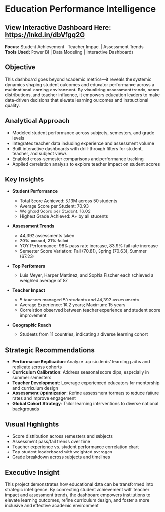 # Education Performance Intelligence
## View Interactive Dashboard Here: https://lnkd.in/dbVfgq2G
**Focus:** Student Achievement | Teacher Impact | Assessment Trends  
**Tools Used:** Power BI | Data Modeling | Interactive Dashboards
## Objective  
This dashboard goes beyond academic metrics—it reveals the systemic dynamics shaping student outcomes and educator performance across a multinational learning environment. By visualizing assessment trends, score distributions, and teacher influence, it empowers education leaders to make data-driven decisions that elevate learning outcomes and instructional quality.

## Analytical Approach  
- Modeled student performance across subjects, semesters, and grade levels  
- Integrated teacher data including experience and assessment volume  
- Built interactive dashboards with drill-through filters for student, teacher, and subject views  
- Enabled cross-semester comparisons and performance tracking  
- Applied correlation analysis to explore teacher impact on student scores

## Key Insights

- **Student Performance**  
  - Total Score Achieved: 3.13M across 50 students  
  - Average Score per Student: 70.93  
  - Weighted Score per Student: 16.02  
  - Highest Grade Achieved: A+ by all students

- **Assessment Trends**  
  - 44,392 assessments taken  
  - 79% passed, 21% failed  
  - YOY Performance: 98% pass rate increase, 83.9% fail rate increase  
  - Semester Score Variation: Fall (70.81), Spring (70.63), Summer (67.23)

- **Top Performers**  
  - Luis Meyer, Harper Martinez, and Sophia Fischer each achieved a weighted average of 87

- **Teacher Impact**  
  - 5 teachers managed 50 students and 44,392 assessments  
  - Average Experience: 10.2 years; Maximum: 15 years  
  - Correlation observed between teacher experience and student score improvement

- **Geographic Reach**  
  - Students from 11 countries, indicating a diverse learning cohort

## Strategic Recommendations  
- **Performance Replication**: Analyze top students’ learning paths and replicate across cohorts  
- **Curriculum Calibration**: Address seasonal score dips, especially in summer semesters  
- **Teacher Development**: Leverage experienced educators for mentorship and curriculum design  
- **Assessment Optimization**: Refine assessment formats to reduce failure rates and improve engagement  
- **Global Cohort Strategy**: Tailor learning interventions to diverse national backgrounds

## Visual Highlights  
- Score distribution across semesters and subjects  
- Assessment pass/fail trends over time  
- Teacher experience vs. student performance correlation chart  
- Top student leaderboard with weighted averages  
- Grade breakdown across subjects and timelines

## Executive Insight  
This project demonstrates how educational data can be transformed into strategic intelligence. By connecting student achievement with teacher impact and assessment trends, the dashboard empowers institutions to elevate learning outcomes, refine curriculum design, and foster a more inclusive and effective academic environment.
